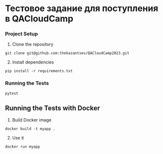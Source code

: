 # Тестовое задание для поступления в QACloudCamp

### Project Setup
1. Clone the repository 
```
git clone git@github.com:thekazantsev/QACloudCamp2023.git
```
2. Install dependencies
```
pip install -r requirements.txt
```
### Running the Tests
```
pytest
```

## Running the Tests with Docker
1. Build Docker image
```
docker build -t myapp . 
```
2. Use it
```
docker run myapp     
```




